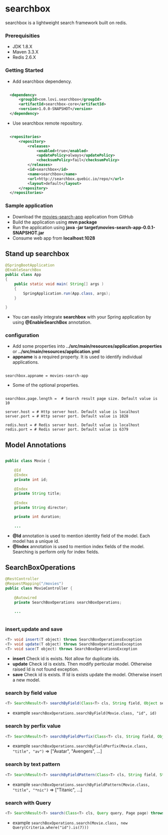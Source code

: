 # searchbox
searchbox is a lightweight search framework built on redis.

### Prerequisities
  * JDK 1.8.X
  * Maven 3.3.X
  * Redis 2.6.X

### Getting Started
  * Add searchbox dependency.
  ```xml
  
    <dependency>
		<groupId>com.lovi.searchbox</groupId>
		<artifactId>searchbox-core</artifactId>
		<version>1.0.0-SNAPSHOT</version>
	</dependency>
  
  ```

  * Use searchbox remote repository.
  ```xml
  
    <repositories>
        <repository>
            <releases>
                <enabled>true</enabled>
                <updatePolicy>always</updatePolicy>
                <checksumPolicy>fail</checksumPolicy>
            </releases>
            <id>searchbox</id>
            <name>searchbox</name>
            <url>http://searchbox.quebic.io/repo/</url>
            <layout>default</layout>
        </repository>
    </repositories>
  ```

### Sample application
 * Download the [movies-search-app](https://github.com/loviworld/searchbox-samples/movies-search-app) application from GitHub
 * Build the application using **mvn package**
 * Run the application using **java -jar target\movies-search-app-0.0.1-SNAPSHOT.jar**
 * Consume web app from **localhost:1028**
 
## Stand up searchbox
```java
@SpringBootApplication
@EnableSearchBox
public class App 
{
    public static void main( String[] args )
    {
    	SpringApplication.run(App.class, args);
    }
    
}
```
 * You can easily integrate **searchbox** with your Spring application by using **@EnableSearchBox** annotation.

### configuration
 * Add some properties into **../src/main/resources/application.properties** or **../src/main/resources/application.yml**
 * **appname** is a required property. It is used to identify individual applications.
 ```properties 
 
 searchbox.appname = movies-search-app
 
 ```
 
 * Some of the optional properties.
 ```properties 
 
 searchbox.page.length =  # Search result page size. Default value is 10
 
 server.host = # Http server host. Default value is localhost
 server.port = # Http server port. Default value is 1028
 
 redis.host = # Redis server host. Default value is localhost
 redis.port = # Redis server port. Default value is 6379
 
 ```
 
## Model Annotations
```java

public class Movie {
	
	@Id
	@Index
	private int id;
	
	@Index
	private String title;
	
	@Index
	private String director;

	private int duration;
	
	...

```
 * **@Id** annotation is used to mention identity field of the model. Each model has a unique id.
 * **@Index** annotation is used to mention index fields of the model. Searching is perform only for index fields.
 
## SearchBoxOperations
```java
@RestController
@RequestMapping("/movies")
public class MovieController {
	
	@Autowired
	private SearchBoxOperations searchBoxOperations;
	
	...
	
```
### insert,update and save
```java 
<T> void insert(T object) throws SearchBoxOperationsException
<T> void update(T object) throws SearchBoxOperationsException
<T> void sace(T object) throws SearchBoxOperationsException
``` 
* **insert** Check id is exists. Not allow for duplicate ids.
* **update** Check id is exists. Then modify perticular model. Otherwise raised Id is not found exception. 
* **save** Check id is exists. If Id is exists update the model. Otherwise insert a new model.

### search by field value
```java 
<T> SearchResult<T> searchByField(Class<T> cls, String field, Object searchValue, Page page) throws SearchBoxOperationsException;
``` 
* example ```searchBoxOperations.searchByField(Movie.class, "id", id)```

### search by perfix value
```java 
<T> SearchResult<T> searchByFieldPerfix(Class<T> cls, String field, Object searchPrefix, Page page, boolean allWords) throws SearchBoxOperationsException;
``` 
* example ```searchBoxOperations.searchByFieldPerfix(Movie.class, "title", "av")``` => ["Avatar", "Avengers", ...]

### search by text pattern
```java 
<T> SearchResult<T> searchByFieldPattern(Class<T> cls, String field, String pattern, Page page) throws SearchBoxOperationsException;
``` 
* example ```searchBoxOperations.searchByFieldPattern(Movie.class, "title", "*nic")``` => ["Titanic", ...]

### search with Query
```java 
<T> SearchResult<T> search(Class<T> cls, Query query, Page page) throws SearchBoxOperationsException;
``` 
* example ```searchBoxOperations.search(Movie.class, new Query(Criteria.where("id").is(7)))```
